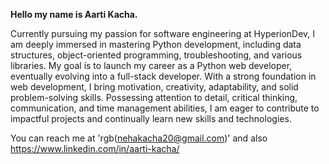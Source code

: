 **Hello my name is Aarti Kacha.**

Currently pursuing my passion for software engineering at HyperionDev, I am deeply immersed in mastering Python development, including data structures, object-oriented programming, troubleshooting, and various libraries. My goal is to launch my career as a Python web developer, eventually evolving into a full-stack developer. With a strong foundation in web development, I bring motivation, creativity, adaptability, and solid problem-solving skills. Possessing attention to detail, critical thinking, communication, and time management abilities, I am eager to contribute to impactful projects and continually learn new skills and technologies.

You can reach me at 'rgb(nehakacha20@gmail.com)'
and also https://www.linkedin.com/in/aarti-kacha/

